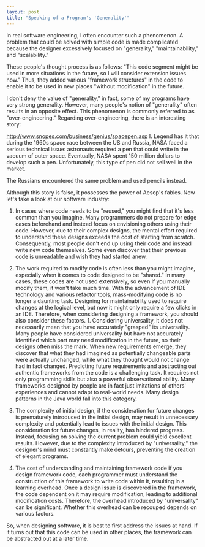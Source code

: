 ```yaml
---
layout: post
title: "Speaking of a Program's 'Generality'"
---
```



In real software engineering, I often encounter such a phenomenon. A problem that could be solved with simple code is made complicated because the designer excessively focused on "generality," "maintainability," and "scalability."

These people's thought process is as follows: "This code segment might be used in more situations in the future, so I will consider extension issues now." Thus, they added various "framework structures" in the code to enable it to be used in new places "without modification" in the future.

I don't deny the value of "generality," in fact, some of my programs have very strong generality. However, many people's notion of "generality" often results in an opposite effect. This phenomenon is commonly referred to as "over-engineering." Regarding over-engineering, there is an interesting story:

http://www.snopes.com/business/genius/spacepen.asp I. Legend has it that during the 1960s space race between the US and Russia, NASA faced a serious technical issue: astronauts required a pen that could write in the vacuum of outer space. Eventually, NASA spent 150 million dollars to develop such a pen. Unfortunately, this type of pen did not sell well in the market.

The Russians encountered the same problem and used pencils instead.

Although this story is false, it possesses the power of Aesop's fables. Now let's take a look at our software industry:

1. In cases where code needs to be "reused," you might find that it's less common than you imagine. Many programmers do not prepare for edge cases beforehand and instead focus on envisioning others using their code. However, due to their complex designs, the mental effort required to understand these designs exceeds the cost of starting from scratch. Consequently, most people don't end up using their code and instead write new code themselves. Some even discover that their previous code is unreadable and wish they had started anew.

2. The work required to modify code is often less than you might imagine, especially when it comes to code designed to be "shared." In many cases, these codes are not used extensively, so even if you manually modify them, it won't take much time. With the advancement of IDE technology and various refactor tools, mass-modifying code is no longer a daunting task. Designing for maintainability used to require changes at the logical level, but now it might only require a few clicks in an IDE. Therefore, when considering designing a framework, you should also consider these factors. 1. Considering universality, it does not necessarily mean that you have accurately "grasped" its universality. Many people have considered universality but have not accurately identified which part may need modification in the future, so their designs often miss the mark. When new requirements emerge, they discover that what they had imagined as potentially changeable parts were actually unchanged, while what they thought would not change had in fact changed. Predicting future requirements and abstracting out authentic frameworks from the code is a challenging task. It requires not only programming skills but also a powerful observational ability. Many frameworks designed by people are in fact just imitations of others' experiences and cannot adapt to real-world needs. Many design patterns in the Java world fall into this category.

2. The complexity of initial design, if the consideration for future changes is prematurely introduced in the initial design, may result in unnecessary complexity and potentially lead to issues with the initial design. This consideration for future changes, in reality, has hindered progress. Instead, focusing on solving the current problem could yield excellent results. However, due to the complexity introduced by "universality," the designer's mind must constantly make detours, preventing the creation of elegant programs.

3. The cost of understanding and maintaining framework code if you design framework code, each programmer must understand the construction of this framework to write code within it, resulting in a learning overhead. Once a design issue is discovered in the framework, the code dependent on it may require modification, leading to additional modification costs. Therefore, the overhead introduced by "universality" can be significant. Whether this overhead can be recouped depends on various factors.

So, when designing software, it is best to first address the issues at hand. If it turns out that this code can be used in other places, the framework can be abstracted out at a later time.